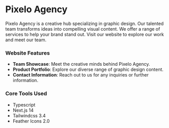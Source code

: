 # Pixelo Agency

Pixelo Agency is a creative hub specializing in graphic design. Our talented team transforms ideas into compelling visual content. We offer a range of services to help your brand stand out. Visit our website to explore our work and meet our team.

### Website Features

- **Team Showcase**: Meet the creative minds behind Pixelo Agency.
- **Product Portfolio**: Explore our diverse range of graphic design content.
- **Contact Information**: Reach out to us for any inquiries or further information.

### Core Tools Used

- Typescript
- Next.js 14
- Tailwindcss 3.4
- Feather Icons 2.0

